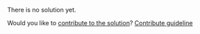 
There is no solution yet.

Would you like to [contribute to the solution](https://github.com/BFEdev/BFE.dev-solutions/blob/main/question/transform-translatez-0_en.md)? [Contribute guideline](https://github.com/BFEdev/BFE.dev-solutions#how-to-contribute)
